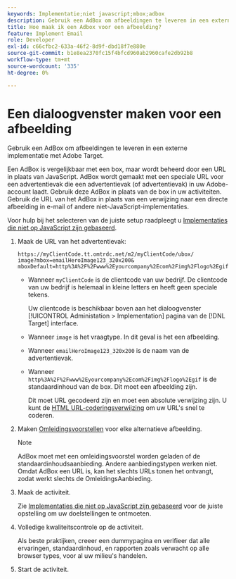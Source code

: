 ```yaml
---
keywords: Implementatie;niet javascript;mbox;adbox
description: Gebruik een AdBox om afbeeldingen te leveren in een externe implementatie met Adobe Target. Een AdBox is vergelijkbaar met een box, maar wordt bestuurd door een URL in plaats van JavaScript.
title: Hoe maak ik een Adbox voor een afbeelding?
feature: Implement Email
role: Developer
exl-id: c66cfbc2-633a-46f2-8d9f-dbd18f7e880e
source-git-commit: b1e8ea2370fc15f4bfcd960ab2960cafe2db92b8
workflow-type: tm+mt
source-wordcount: '335'
ht-degree: 0%

---
```


# Een dialoogvenster maken voor een afbeelding

Gebruik een AdBox om afbeeldingen te leveren in een externe implementatie met Adobe Target.

Een AdBox is vergelijkbaar met een box, maar wordt beheerd door een URL in plaats van JavaScript. AdBox wordt gemaakt met een speciale URL voor een advertentievak die een advertentievak (of advertentievak) in uw Adobe-account laadt. Gebruik deze AdBox in plaats van de box in uw activiteiten. Gebruik de URL van het AdBox in plaats van een verwijzing naar een directe afbeelding in e-mail of andere niet-JavaScript-implementaties.

Voor hulp bij het selecteren van de juiste setup raadpleegt u [Implementaties die niet op JavaScript zijn gebaseerd](https://developer.adobe.com/target/implement/email/).

1. Maak de URL van het advertentievak:

   ```
   https://myClientCode.tt.omtrdc.net/m2/myClientCode/ubox/
   image?mbox=emailHeroImage123_320x200&
   mboxDefault=http%3A%2F%2Fwww%2Eyourcompany%2Ecom%2Fimg%2Flogo%2Egif
   ```

   * Wanneer `myClientCode` is de clientcode van uw bedrijf. De clientcode van uw bedrijf is helemaal in kleine letters en heeft geen speciale tekens.

      Uw clientcode is beschikbaar boven aan het dialoogvenster [!UICONTROL Administation > Implementation] pagina van de [!DNL Target] interface.

   * Wanneer `image` is het vraagtype. In dit geval is het een afbeelding.

   * Wanneer `emailHeroImage123_320x200` is de naam van de advertentievak.

   * Wanneer `http%3A%2F%2Fwww%2Eyourcompany%2Ecom%2Fimg%2Flogo%2Egif` is de standaardinhoud van de box. Dit moet een afbeelding zijn.

      Dit moet URL gecodeerd zijn en moet een absolute verwijzing zijn. U kunt de [HTML URL-coderingsverwijzing](https://www.w3schools.com/tags/ref_urlencode.asp) om uw URL&#39;s snel te coderen.

1. Maken [Omleidingsvoorstellen](/help/main/c-experiences/c-manage-content/offer-redirect.md#task_33C80CD722564303B687948261484F94) voor elke alternatieve afbeelding.

   >[!NOTE]
   >
   >AdBox moet met een omleidingsvoorstel worden geladen of de standaardinhoudsaanbieding. Andere aanbiedingstypen werken niet. Omdat AdBox een URL is, kan het slechts URLs tonen het ontvangt, zodat werkt slechts de OmleidingsAanbieding.

1. Maak de activiteit.

   Zie [Implementaties die niet op JavaScript zijn gebaseerd](https://developer.adobe.com/target/implement/email/) voor de juiste opstelling om uw doelstellingen te ontmoeten.
1. Volledige kwaliteitscontrole op de activiteit.

   Als beste praktijken, creeer een dummypagina en verifieer dat alle ervaringen, standaardinhoud, en rapporten zoals verwacht op alle browser types, voor al uw milieu&#39;s handelen.

1. Start de activiteit.
